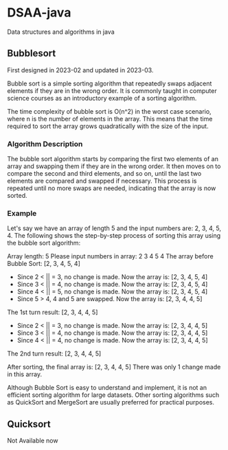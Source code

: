 # DSAA-java

Data structures and algorithms in java

## Bubblesort ##

First designed in 2023-02 and updated in 2023-03.

Bubble sort is a simple sorting algorithm that repeatedly swaps adjacent elements if they are in the wrong order. It is commonly taught in computer science courses as an introductory example of a sorting algorithm.

The time complexity of bubble sort is O(n^2) in the worst case scenario, where n is the number of elements in the array. This means that the time required to sort the array grows quadratically with the size of the input.

### Algorithm Description ###

The bubble sort algorithm starts by comparing the first two elements of an array and swapping them if they are in the wrong order. It then moves on to compare the second and third elements, and so on, until the last two elements are compared and swapped if necessary. This process is repeated until no more swaps are needed, indicating that the array is now sorted.

### Example ###
Let's say we have an array of length 5 and the input numbers are: 2, 3, 4, 5, 4. The following shows the step-by-step process of sorting this array using the bubble sort algorithm:

Array length: 5
Please input numbers in array: 2 3 4 5 4
The array before Bubble Sort: [2, 3, 4, 5, 4]

- Since 2 < || = 3, no change is made. Now the array is: [2, 3, 4, 5, 4]
- Since 3 < || = 4, no change is made. Now the array is: [2, 3, 4, 5, 4]
- Since 4 < || = 5, no change is made. Now the array is: [2, 3, 4, 5, 4]
- Since 5 > 4, 4 and 5 are swapped. Now the array is: [2, 3, 4, 4, 5]

The 1st turn result: [2, 3, 4, 4, 5]

- Since 2 < || = 3, no change is made. Now the array is: [2, 3, 4, 4, 5]
- Since 3 < || = 4, no change is made. Now the array is: [2, 3, 4, 4, 5]
- Since 4 < || = 4, no change is made. Now the array is: [2, 3, 4, 4, 5]

The 2nd turn result: [2, 3, 4, 4, 5]

After sorting, the final array is: [2, 3, 4, 4, 5]
There was only 1 change made in this array.


Although Bubble Sort is easy to understand and implement, it is not an efficient sorting algorithm for large datasets. Other sorting algorithms such as QuickSort and MergeSort are usually preferred for practical purposes.

## Quicksort ##
Not Available now
